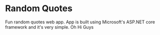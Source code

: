 # Random Quotes
Fun random quotes web app.  App is built using Microsoft's ASP.NET core framework and it's very simple.
Oh Hi Guys
